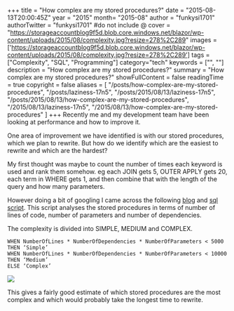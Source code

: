 +++
title = "How complex are my stored procedures?"
date = "2015-08-13T20:00:45Z"
year = "2015"
month= "2015-08"
author = "funkysi1701"
authorTwitter = "funkysi1701" #do not include @
cover = "https://storageaccountblog9f5d.blob.core.windows.net/blazor/wp-content/uploads/2015/08/complexity.jpg?resize=278%2C289"
images = ['https://storageaccountblog9f5d.blob.core.windows.net/blazor/wp-content/uploads/2015/08/complexity.jpg?resize=278%2C289']
tags = ["Complexity", "SQL", "Programming"]
category="tech"
keywords = ["", ""]
description =  "How complex are my stored procedures?"
summary = "How complex are my stored procedures?"
showFullContent = false
readingTime = true
copyright = false
aliases = [
    "/posts/how-complex-are-my-stored-procedures",
    "/posts/laziness-17n5",
    "/posts/2015/08/13/laziness-17n5",
    "/posts/2015/08/13/how-complex-are-my-stored-procedures",
    "/2015/08/13/laziness-17n5",
    "/2015/08/13/how-complex-are-my-stored-procedures"
]
+++
Recently me and my development team have been looking at performance and how to improve it.

One area of improvement we have identified is with our stored procedures, which we plan to rewrite. But how do we identify which are the easiest to rewrite and which are the hardest?

My first thought was maybe to count the number of times each keyword is used and rank them somehow. eg each JOIN gets 5, OUTER APPLY gets 20, each term in WHERE gets 1, and then combine that with the length of the query and how many parameters.

However doing a bit of googling I came across the following [blog](https://aalamrangi.wordpress.com/2012/12/24/calculate-tsql-stored-procedure-complexity) and [sql script](https://gallery.technet.microsoft.com/Calculate-TSQL-Stored-831b683a). This script analyses the stored procedures in terms of number of lines of code, number of parameters and number of dependencies.

The complexity is divided into SIMPLE, MEDIUM and COMPLEX.

```
WHEN NumberOfLines * NumberOfDependencies * NumberOfParameters < 5000 THEN ‘Simple’
WHEN NumberOfLines * NumberOfDependencies * NumberOfParameters < 10000 THEN ‘Medium’
ELSE ‘Complex’
```

![](https://storageaccountblog9f5d.blob.core.windows.net/blazor/wp-content/uploads/2015/08/reportscreenshot1.png?w=674&ssl=1)

This gives a fairly good estimate of which stored procedures are the most complex and which would probably take the longest time to rewrite.